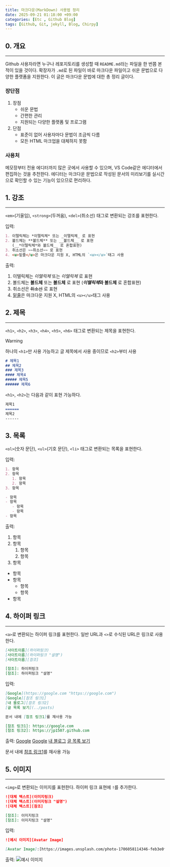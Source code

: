 ```yaml
---
title: 마크다운(MarkDown) 사용법 정리
date: 2025-09-21 01:18:00 +09:00
categories: [Etc , Github Blog]
tags: [Github, Git, jekyll, Blog, Chirpy]
---
```


## 0. 개요
---

Github 사용자라면 누구나 레포지토리를 생성할 때 `README.md`라는 파일을 한 번쯤 본 적이 있을 것이다.
확장자가 `.md`로 된 파일이 바로 마크다운 파일이고 쉬운 문법으로 다양한 플랫폼을 지원한다.
이 글은 마크다운 문법에 대한 총 정리 글이다.

### 장단점
1. 장점
   - 쉬운 문법
   - 간편한 관리
   - 지원되는 다양한 플랫폼 및 프로그램  
2. 단점
   - 표준이 없어 사용자마다 문법이 조금씩 다름
   - 모든 HTML 마크업을 대체하지 못함

### 사용처
메모장부터 전용 에디터까지 많은 곳에서 사용할 수 있으며, VS Code같은 에디터에서 편집하는 것을 추천한다.
에디터는 마크다운 문법으로 작성된 문서의 미리보기를 실시간으로 확인할 수 있는 기능이 있으므로 편리하다.

## 1. 강조
---
`<em>`(기울임), `<strong>`(두꺼움), `<del>`(취소선) 태그로 변환되는 강조를 표현한다.

입력:
```markdown
1. 이텔릭체는 *이텔릭체* 또는 _이텔릭체_ 로 표현
2. 볼드체는 **볼드체** 또는 __볼드체__ 로 표현
   (__*이텔릭체*와 볼드체__ 로 혼합표현)
3. 취소선은 ~~취소선~~ 로 표현
4. <u>밑줄</u>은 마크다운 지원 X, HTML의 `<u></u>`태그 사용
```
출력:
1. 이텔릭체는 *이텔릭체* 또는 _이텔릭체_ 로 표현
2. 볼드체는 **볼드체** 또는 __볼드체__ 로 표현
   (__*이텔릭체*와 볼드체__ 로 혼합표현)
3. 취소선은 ~~취소선~~ 로 표현
4. <u>밑줄</u>은 마크다운 지원 X, HTML의 `<u></u>`태그 사용

## 2. 제목
---
`<h1>`, `<h2>`, `<h3>`, `<h4>`, `<h5>`, `<h6>` 태그로 변환되는 제목을 표현한다.
>[!WARNING]
>하나의 `<h1>`만 사용 가능하고 글 제목에서 사용 중이므로  `<h2>`부터 사용
```markdown
# 제목1
## 제목2
### 제목3
#### 제목4
##### 제목5
###### 제목6
```
`<h1>`, `<h2>`는 다음과 같이 표현 가능하다.
```markdown
제목1
======
제목2
------
```

## 3. 목록
`<ol>`(숫자 문단), `<ul>`(기호 문단), `<li>` 태그로 변환되는 목록을 표현한다.

입력:
```markdown
1. 항목
2. 항목
   1. 항목
   2. 항목
3. 항목

- 항목
- 항목
   - 항목
   - 항목
- 항목
```
출력:
1. 항목
2. 항목
   1. 항목
   2. 항목
3. 항목

- 항목
- 항목
   - 항목
   - 항목
- 항목
  
## 4. 하이퍼 링크
---
`<a>`로 변환되는 하이퍼 링크를 표현한다.
일반 URL과 `<>`로 수식된 URL은 링크로 사용한다.
```markdown
[사이트이름](하이퍼링크)
[사이트이름](하이퍼링크 "설명")
[사이트이름][참조]

[참조]: 하이퍼링크
[참조]: 하이퍼링크 "설명"
```
입력:
```markdown
[Google](https://google.com "https://google.com")
[Google][참조 링크1]
[내 블로그][참조 링크2]
[글 목록 보기](../posts)

문서 내에 [참조 링크1]를 재사용 가능

[참조 링크1]: https://google.com
[참조 링크2]: https://jp1507.github.com
```
출력:
[Google](https://google.com "https://google.com")
[Google][참조 링크1]
[내 블로그][참조 링크2]
[글 목록 보기](../posts)

문서 내에 [참조 링크1]를 재사용 가능

[참조 링크1]: https://google.com
[참조 링크2]: https://jp1507.github.com

## 5. 이미지
---
`<img>`로 변환되는 이미지를 표현한다.
하이퍼 링크 표현에 `!`를 추가한다.
```markdown
![대체 텍스트](이미지링크)
![대체 텍스트](이미지링크 "설명")
![대체 텍스트][참조]

[참조]: 이미지링크
[참조]: 이미지링크 "설명"
```
입력:
```markdown
![예시 이미지][Avatar Image]

[Avatar Image]:[https://images.unsplash.com/photo-1706058114346-feb3e0f04bbc?w=500&auto=format&fit=crop&q=60&ixlib=rb-4.1.0&ixid=M3wxMjA3fDB8MHx0b3BpYy1mZWVkfDJ8Ym84alFLVGFFMFl8fGVufDB8fHx8fA%3D%3D "배경 화면 | Unsplash"
```
출력:
![예시 이미지][Avatar Image]

[Avatar Image]:[https://images.unsplash.com/photo-1706058114346-feb3e0f04bbc?w=500&auto=format&fit=crop&q=60&ixlib=rb-4.1.0&ixid=M3wxMjA3fDB8MHx0b3BpYy1mZWVkfDJ8Ym84alFLVGFFMFl8fGVufDB8fHx8fA%3D%3D "배경 화면 | Unsplash"
